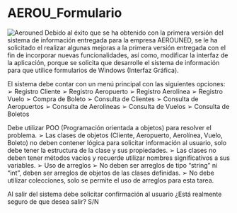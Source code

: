 # AEROU_Formulario
![Aerouned](https://user-images.githubusercontent.com/113799193/228376183-fb71e025-543a-4bee-a59e-0484af66cde3.png)
Debido al éxito que se ha obtenido con la primera versión del sistema de información entregada para la empresa AEROUNED, se le ha solicitado el realizar algunas mejoras a la primera versión entregada con el fin de incorporar nuevas funcionalidades, así como, modificar la interfaz de la aplicación, porque se 
solicita que desarrolle el sistema de información para que utilice formularios de Windows (Interfaz Gráfica).

El sistema debe contar con un menú principal con las siguientes opciones:
<br>➢ Registro Cliente
➢ Registro Aeropuerto
➢ Registro Aerolínea
➢ Registro Vuelo
➢ Compra de Boleto
➢ Consulta de Clientes
➢ Consulta de Aeropuertos
➢ Consulta de Aerolíneas
➢ Consulta de Vuelos
➢ Consulta de Boletos

Debe utilizar POO (Programación orientada a objetos) para resolver el problema.
➢ Las clases de objetos (Cliente, Aeropuerto, Aerolínea, Vuelo, Boleto) no deben contener lógica 
para solicitar información al usuario, solo debe tener la estructura de la clase y sus propiedades.
➢ Las clases no deben tener métodos vacíos y recuerde utilizar nombres significativos a sus variables.
➢ Uso de arreglos
➢ No deben ser arreglos de tipo “string” ni “int”, deben ser arreglos de objetos de las clases definidas.
➢ No debe utilizar colecciones, solo se permite el uso de arreglos para esta tarea.

Al salir del sistema debe solicitar confirmación al usuario ¿Está realmente seguro de que desea salir? S/N
